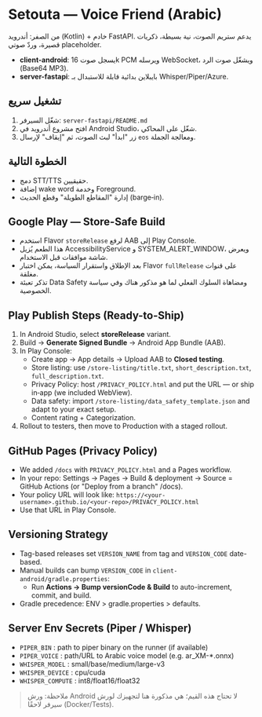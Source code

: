
# Setouta — Voice Friend (Arabic)

من الصفر: أندرويد (Kotlin) + خادم FastAPI. يدعم ستريم الصوت، نية بسيطة، ذكريات قصيرة، وردّ صوتي placeholder.
- **client-android**: يسجل صوت 16k PCM ويرسله WebSocket، ويشغّل صوت الرد (Base64 MP3).
- **server-fastapi**: بايبلاين بدائية قابلة للاستبدال بـ Whisper/Piper/Azure.

## تشغيل سريع
1) شغّل السيرفر: `server-fastapi/README.md`
2) افتح مشروع أندرويد في Android Studio، شغّل على المحاكي.
3) زر "ابدأ" لبث الصوت، ثم "إيقاف" لإرسال `eos` ومعالجة الجملة.

## الخطوة التالية
- دمج STT/TTS حقيقيين.
- إضافة wake word وخدمة Foreground.
- إدارة "المقاطع الطويلة" وقطع الحديث (barge‑in).


## Google Play — Store-Safe Build
- استخدم Flavor `storeRelease` لرفع AAB إلى Play Console.
- هذا الطعم يُزيل AccessibilityService و SYSTEM_ALERT_WINDOW، ويعرض شاشة موافقات قبل الاستخدام.
- بعد الإطلاق واستقرار السياسة، يمكن اختبار Flavor `fullRelease` على قنوات مغلقة.
- تذكر تعبئة Data Safety ومضاهاة السلوك الفعلي لما هو مذكور هناك وفي سياسة الخصوصية.


## Play Publish Steps (Ready-to-Ship)
1) In Android Studio, select **storeRelease** variant.
2) Build → **Generate Signed Bundle** → Android App Bundle (AAB).
3) In Play Console:
   - Create app → App details → Upload AAB to **Closed testing**.
   - Store listing: use `/store-listing/title.txt`, `short_description.txt`, `full_description.txt`.
   - Privacy Policy: host `/PRIVACY_POLICY.html` and put the URL — or ship in‑app (we included WebView).
   - Data safety: import `/store-listing/data_safety_template.json` and adapt to your exact setup.
   - Content rating + Categorization.
4) Rollout to testers, then move to Production with a staged rollout.


## GitHub Pages (Privacy Policy)
- We added `/docs` with `PRIVACY_POLICY.html` and a Pages workflow.
- In your repo: Settings → Pages → Build & deployment → Source = GitHub Actions (or "Deploy from a branch" /docs).
- Your policy URL will look like:
  `https://<your-username>.github.io/<your-repo>/PRIVACY_POLICY.html`
- Use that URL in Play Console.

## Versioning Strategy
- Tag-based releases set `VERSION_NAME` from tag and `VERSION_CODE` date-based.
- Manual builds can bump `VERSION_CODE` in `client-android/gradle.properties`:
  - Run **Actions → Bump versionCode & Build** to auto-increment, commit, and build.
- Gradle precedence: ENV > gradle.properties > defaults.


## Server Env Secrets (Piper / Whisper)
- `PIPER_BIN` : path to piper binary on the runner (if available)
- `PIPER_VOICE` : path/URL to Arabic voice model (e.g. ar_XM-*.onnx)
- `WHISPER_MODEL` : small/base/medium/large-v3
- `WHISPER_DEVICE` : cpu/cuda
- `WHISPER_COMPUTE` : int8/float16/float32

> ملاحظة: ورش Android لا تحتاج هذه القيم؛ هي مذكورة هنا لتجهيزك لورش سيرفر لاحقًا (Docker/Tests).
